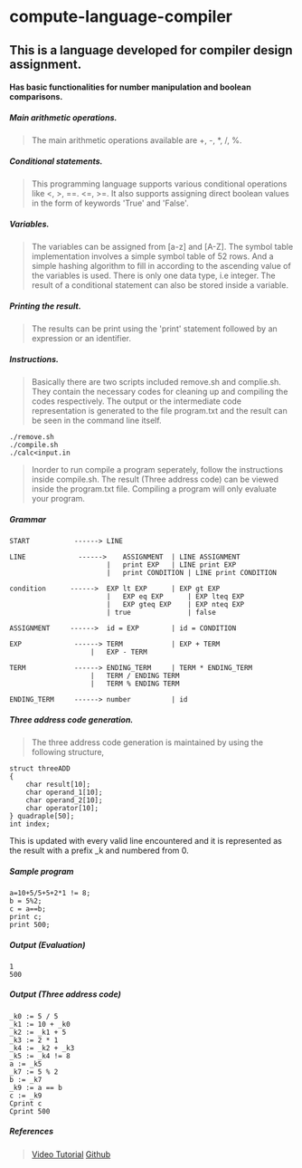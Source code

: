 # compute-language-compiler

## This is a language developed for compiler design assignment.



#### Has basic functionalities for number manipulation and boolean comparisons.

##### Main arithmetic operations.
> The main arithmetic operations available are +, -, *, /, %. 


##### Conditional statements.
> This programming language supports various conditional operations like <, >, ==. <=, >=.
It also supports assigning direct boolean values in the form of keywords 'True' and 'False'.

##### Variables.
> The variables can be assigned from [a-z] and [A-Z]. The symbol table implementation involves
a simple symbol table of 52 rows. And a simple hashing algorithm to fill in according to the 
ascending value of the variables is used. There is only one data type, i.e integer.
The result of a conditional statement can also be stored inside a variable.

##### Printing the result.
> The results can be print using the 'print' statement followed by an expression or an identifier.

##### Instructions.
> Basically there are two scripts included remove.sh and complie.sh.
They contain the necessary codes for cleaning up and compiling the codes respectively.
The output or the intermediate code representation is generated to the file program.txt
and the result can be seen in the command line itself.

```
./remove.sh
./compile.sh
./calc<input.in
```
> Inorder to run compile a program seperately, follow the instructions inside compile.sh. The result (Three address code) can be viewed inside the program.txt file. Compiling a program will only evaluate your program.


##### Grammar

```
START			------>	LINE

LINE			 ------>	ASSIGNMENT 	| LINE ASSIGNMENT
                        |	print EXP  	| LINE print EXP
                        |	print CONDITION | LINE print CONDITION

condition 	   ------>	EXP lt EXP 		| EXP gt EXP
                        |	EXP eq EXP 		| EXP lteq EXP
                        | 	EXP gteq EXP 	| EXP nteq EXP
                        | true              | false

ASSIGNMENT 	   ------>	id = EXP 		| id = CONDITION

EXP 			------>	TERM 			| EXP + TERM          		
					| 	EXP - TERM

TERM			------>	ENDING_TERM 	| TERM * ENDING_TERM
					| 	TERM / ENDING TERM
					|	TERM % ENDING TERM

ENDING_TERM		------>	number 			| id

```

##### Three address code generation.
> The three address code generation is maintained by using the following structure,
```
struct threeADD
{
	char result[10];
	char operand_1[10];
	char operand_2[10];
	char operator[10];
} quadraple[50];
int index;
```
This is updated with every valid line encountered and it is represented as the result with a prefix _k and numbered from 0.

##### Sample program
```
a=10+5/5+5+2*1 != 8;
b = 5%2;
c = a==b;
print c;
print 500;
```
##### Output (Evaluation)
```
1
500
```
##### Output (Three address code)
```
_k0 := 5 / 5
_k1 := 10 + _k0
_k2 := _k1 + 5
_k3 := 2 * 1
_k4 := _k2 + _k3
_k5 := _k4 != 8
a := _k5  
_k7 := 5 % 2
b := _k7  
_k9 := a == b
c := _k9
Cprint c
Cprint 500

```
##### References
>	[Video Tutorial](https://www.youtube.com/watch?v=__-wUHG2rfM)
	[Github](https://github.com/jengelsma/yacc-tutorial)

